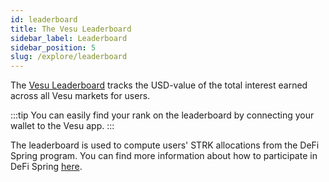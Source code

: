 ```yaml
---
id: leaderboard
title: The Vesu Leaderboard
sidebar_label: Leaderboard
sidebar_position: 5
slug: /explore/leaderboard
---
```


The [Vesu Leaderboard](https://vesu.xyz/leaderboard) tracks the USD-value of the total interest earned across all Vesu markets for users.

:::tip
You can easily find your rank on the leaderboard by connecting your wallet to the Vesu app.
:::

The leaderboard is used to compute users' STRK allocations from the DeFi Spring program. You can find more information about how to participate in DeFi Spring [here](/docs/explore/defi-spring).